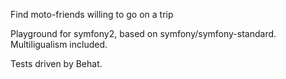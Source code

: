 Find moto-friends willing to go on a trip

Playground for symfony2, based on symfony/symfony-standard.
Multiligualism included.

Tests driven by Behat.


